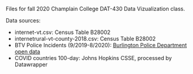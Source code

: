 Files for fall 2020 Champlain College DAT-430 Data Vizualization class.

Data sources:
- internet-vt.csv: Census Table B28002
- internetrural-vt-county-2018.csv: Census Table B28002
- BTV Police Incidents (9/2019-8/2020): [Burlington Police Department open data](https://www.burlingtonvt.gov/Police/Data/OpenData)
- COVID countries 100-day: Johns Hopkins CSSE, processed by Datawrapper
